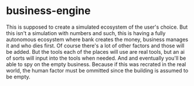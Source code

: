 # business-engine
This is supposed to create a simulated ecosystem of the user's choice. But this isn't a simulation with numbers and such, this is having a fully autonomous ecosystem where bank creates the money, business manages it and who dies first. Of course there's a lot of other factors and those will be added. But the tools each of the places will use are real tools, but an ai of sorts will input into the tools when needed. And and eventually you'll be able to spy on the empty business. Because if this was recrated in the real world, the human factor must be ommitted since the building is assumed to be empty.  
